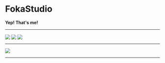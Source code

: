 # FokaStudio


**Yep! That's me!**



<hr>
<img align="center" src="https://github-readme-stats.vercel.app/api?username=FokaStudio&show_icons=true&theme=dark"/>
<img align="center" src="https://github-readme-stats.vercel.app/api/top-langs/?username=FokaStudio&theme=dark&langs_count=10"/>
<img align="center" src="https://github-readme-stats.vercel.app/api/wakatime?username=FokaStudio&theme=dark"/>
<hr>
<img align="center" src="https://discord.c99.nl/widget/theme-1/619922683408154634.png">
<hr>
